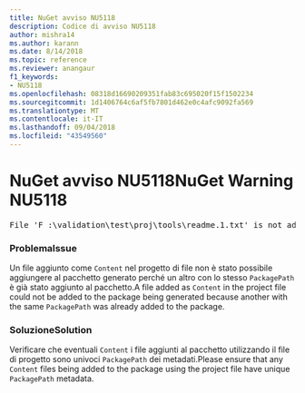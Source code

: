 ```yaml
---
title: NuGet avviso NU5118
description: Codice di avviso NU5118
author: mishra14
ms.author: karann
ms.date: 8/14/2018
ms.topic: reference
ms.reviewer: anangaur
f1_keywords:
- NU5118
ms.openlocfilehash: 08318d16690209351fab83c695020f15f1502234
ms.sourcegitcommit: 1d1406764c6af5fb7801d462e0c4afc9092fa569
ms.translationtype: MT
ms.contentlocale: it-IT
ms.lasthandoff: 09/04/2018
ms.locfileid: "43549560"
---
```

# <a name="nuget-warning-nu5118"></a><span data-ttu-id="8a7fa-103">NuGet avviso NU5118</span><span class="sxs-lookup"><span data-stu-id="8a7fa-103">NuGet Warning NU5118</span></span>
<pre>File 'F :\validation\test\proj\tools\readme.1.txt' is not added because the package already contains file 'tools\readme.txt'</pre>

### <a name="issue"></a><span data-ttu-id="8a7fa-104">Problema</span><span class="sxs-lookup"><span data-stu-id="8a7fa-104">Issue</span></span>

<span data-ttu-id="8a7fa-105">Un file aggiunto come `Content` nel progetto di file non è stato possibile aggiungere al pacchetto generato perché un altro con lo stesso `PackagePath` è già stato aggiunto al pacchetto.</span><span class="sxs-lookup"><span data-stu-id="8a7fa-105">A file added as `Content` in the project file could not be added to the package being generated because another with the same `PackagePath` was already added to the package.</span></span>


### <a name="solution"></a><span data-ttu-id="8a7fa-106">Soluzione</span><span class="sxs-lookup"><span data-stu-id="8a7fa-106">Solution</span></span>

<span data-ttu-id="8a7fa-107">Verificare che eventuali `Content` i file aggiunti al pacchetto utilizzando il file di progetto sono univoci `PackagePath` dei metadati.</span><span class="sxs-lookup"><span data-stu-id="8a7fa-107">Please ensure that any `Content` files being added to the package using the project file have unique `PackagePath` metadata.</span></span>

